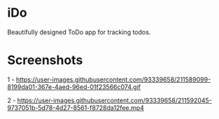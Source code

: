 # iDo
Beautifully designed ToDo app for tracking todos.

# Screenshots
1 - https://user-images.githubusercontent.com/93339658/211589099-8199da01-367e-4aed-96ed-01f23566c074.gif

2 - https://user-images.githubusercontent.com/93339658/211592045-9737051b-5d78-4d27-8561-f8728da12fee.mp4

